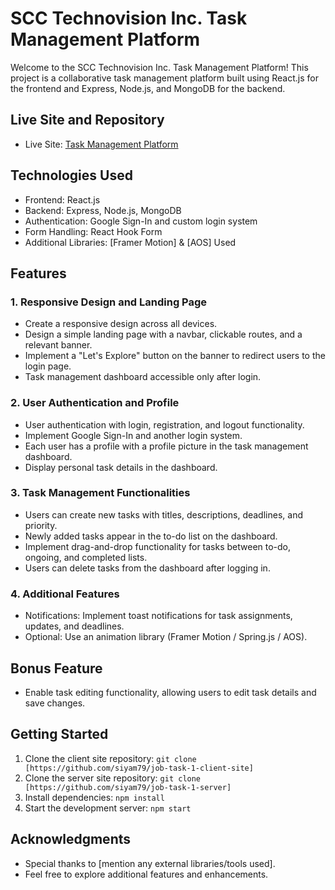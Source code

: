 # SCC Technovision Inc. Task Management Platform

Welcome to the SCC Technovision Inc. Task Management Platform! This project is a collaborative task management platform built using React.js for the frontend and Express, Node.js, and MongoDB for the backend.

## Live Site and Repository

- Live Site: [Task Management Platform](https://job-task-1-2c854.web.app/)


## Technologies Used

- Frontend: React.js
- Backend: Express, Node.js, MongoDB
- Authentication: Google Sign-In and custom login system
- Form Handling: React Hook Form
- Additional Libraries: [Framer Motion] & [AOS] Used

## Features

### 1. Responsive Design and Landing Page

- Create a responsive design across all devices.
- Design a simple landing page with a navbar, clickable routes, and a relevant banner.
- Implement a "Let's Explore" button on the banner to redirect users to the login page.
- Task management dashboard accessible only after login.

### 2. User Authentication and Profile

- User authentication with login, registration, and logout functionality.
- Implement Google Sign-In and another login system.
- Each user has a profile with a profile picture in the task management dashboard.
- Display personal task details in the dashboard.

### 3. Task Management Functionalities

- Users can create new tasks with titles, descriptions, deadlines, and priority.
- Newly added tasks appear in the to-do list on the dashboard.
- Implement drag-and-drop functionality for tasks between to-do, ongoing, and completed lists.
- Users can delete tasks from the dashboard after logging in.

### 4. Additional Features

- Notifications: Implement toast notifications for task assignments, updates, and deadlines.
- Optional: Use an animation library (Framer Motion / Spring.js / AOS).

## Bonus Feature

- Enable task editing functionality, allowing users to edit task details and save changes.

## Getting Started

1. Clone the client site repository: `git clone [https://github.com/siyam79/job-task-1-client-site]`
1. Clone the server site repository: `git clone [https://github.com/siyam79/job-task-1-server]`
2. Install dependencies: `npm install`
3. Start the development server: `npm start`



## Acknowledgments

- Special thanks to [mention any external libraries/tools used].
- Feel free to explore additional features and enhancements.

